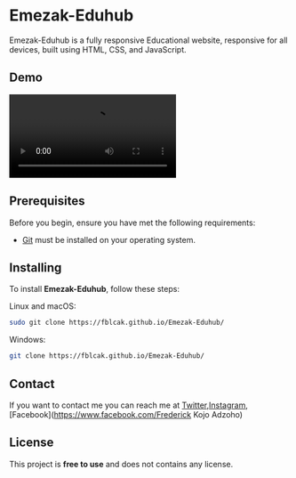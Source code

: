 # Emezak-Eduhub

Emezak-Eduhub
  is a fully responsive Educational website, responsive for all devices, built using HTML, CSS, and JavaScript.

## Demo

![My Image](../images/README.md.mp4)

## Prerequisites

Before you begin, ensure you have met the following requirements:

* [Git](https://git-scm.com/downloads "Download Git") must be installed on your operating system.

## Installing

To install **Emezak-Eduhub**, follow these steps:

Linux and macOS:

```bash
sudo git clone https://fblcak.github.io/Emezak-Eduhub/
```

Windows:

```bash
git clone https://fblcak.github.io/Emezak-Eduhub/
```

## Contact

If you want to contact me you can reach me at [Twitter](https://www.twitter.com/Freddyblcak),[Instagram](https://www.instagram.com/freddyalabaster),[Facebook](https://www.facebook.com/Frederick Kojo Adzoho)

## License

This project is **free to use** and does not contains any license.
